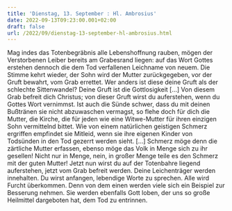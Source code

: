 ```yaml
---
title: 'Dienstag, 13. September : Hl. Ambrosius'
date: 2022-09-13T09:23:00.001+02:00
draft: false
url: /2022/09/dienstag-13-september-hl-ambrosius.html
---
```


Mag indes das Totenbegräbnis alle Lebenshoffnung rauben, mögen der Verstorbenen Leiber bereits am Grabesrand liegen: auf das Wort Gottes erstehen dennoch die dem Tod verfallenen Leichname von neuem. Die Stimme kehrt wieder, der Sohn wird der Mutter zurückgegeben, vor der Gruft bewahrt, vom Grab errettet. Wer anders ist diese deine Gruft als der schlechte Sittenwandel? Deine Gruft ist die Gottlosigkeit \[…\] Von diesem Grab befreit dich Christus; von dieser Gruft wirst du auferstehen, wenn du Gottes Wort vernimmst. Ist auch die Sünde schwer, dass du mit deinen Bußtränen sie nicht abzuwaschen vermagst, so flehe doch für dich die Mutter, die Kirche, die für jeden wie eine Witwe-Mutter für ihren einzigen Sohn vermittelnd bittet. Wie von einem natürlichen geistigen Schmerz ergriffen empfindet sie Mitleid, wenn sie ihre eigenen Kinder von Todsünden in den Tod gezerrt werden sieht. \[…\] Schmerz möge denn die zärtliche Mutter erfassen, ebenso möge das Volk in Menge sich zu ihr gesellen! Nicht nur in Menge, nein, in großer Menge teile es den Schmerz mit der guten Mutter! Jetzt nun wirst du auf der Totenbahre liegend auferstehen, jetzt vom Grab befreit werden. Deine Leichenträger werden innehalten. Du wirst anfangen, lebendige Worte zu sprechen. Alle wird Furcht überkommen. Denn von dem einen werden viele sich ein Beispiel zur Besserung nehmen. Sie werden ebenfalls Gott loben, der uns so große Heilmittel dargeboten hat, dem Tod zu entrinnen.